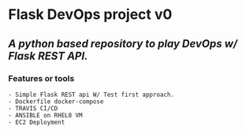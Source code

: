 # Flask DevOps project v0
## _A python based repository to play DevOps w/ Flask REST API._
### Features or tools 
    - Simple Flask REST api W/ Test first approach.
    - Dockerfile docker-compose
    - TRAVIS CI/CD
    - ANSIBLE on RHEL8 VM
    - EC2 Deployment

